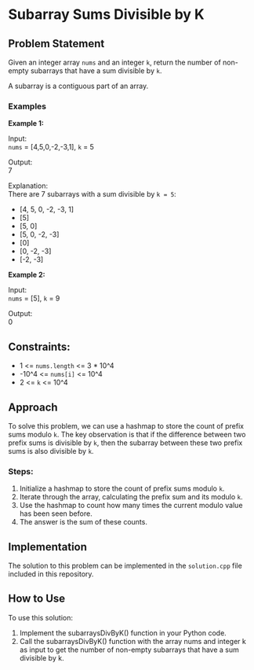# Subarray Sums Divisible by K

## Problem Statement

Given an integer array `nums` and an integer `k`, return the number of non-empty subarrays that have a sum divisible by `k`.

A subarray is a contiguous part of an array.

### Examples

**Example 1:**

Input:  
`nums` = [4,5,0,-2,-3,1], `k` = 5  

Output:  
7  

Explanation:  
There are 7 subarrays with a sum divisible by `k = 5`:
- [4, 5, 0, -2, -3, 1]
- [5]
- [5, 0]
- [5, 0, -2, -3]
- [0]
- [0, -2, -3]
- [-2, -3]

**Example 2:**

Input:  
`nums` = [5], `k` = 9  

Output:  
0  

## Constraints:

- 1 <= `nums.length` <= 3 * 10^4
- -10^4 <= `nums[i]` <= 10^4
- 2 <= `k` <= 10^4

## Approach

To solve this problem, we can use a hashmap to store the count of prefix sums modulo `k`. The key observation is that if the difference between two prefix sums is divisible by `k`, then the subarray between these two prefix sums is also divisible by `k`.

### Steps:

1. Initialize a hashmap to store the count of prefix sums modulo `k`.
2. Iterate through the array, calculating the prefix sum and its modulo `k`.
3. Use the hashmap to count how many times the current modulo value has been seen before.
4. The answer is the sum of these counts.

## Implementation

The solution to this problem can be implemented in the `solution.cpp` file included in this repository.



## How to Use

To use this solution:

1. Implement the subarraysDivByK() function in your Python code.
2. Call the subarraysDivByK() function with the array nums and integer k as input to get the number of non-empty subarrays that have a sum divisible by k.